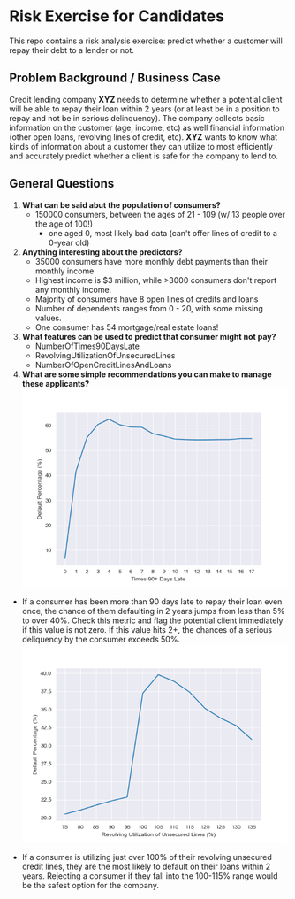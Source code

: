 # Risk Exercise for Candidates

This repo contains a risk analysis exercise: predict whether a customer will repay their debt to a lender or not.

## Problem Background / Business Case
Credit lending company __XYZ__ needs to determine whether a potential client will be able to repay their loan within 2 years (or at least be in a position to repay and not be in serious delinquency). The company collects basic information on the customer (age, income, etc) as well financial information (other open loans, revolving lines of credit, etc). __XYZ__ wants to know what kinds of information about a customer they can utilize to most efficiently and accurately predict whether a client is safe for the company to lend to.

## General Questions
1. __What can be said abut the population of consumers?__
    - 150000 consumers, between the ages of 21 - 109 (w/ 13 people over the age of 100!)
        - one aged 0, most likely bad data (can't offer lines of credit to a 0-year old)
2. __Anything interesting about the predictors?__    
    - 35000 consumers have more monthly debt payments than their monthly income
    - Highest income is $3 million, while >3000 consumers don't report any monthly income.
    - Majority of consumers have 8 open lines of credits and loans
    - Number of dependents ranges from 0 - 20, with some missing values.
    - One consumer has 54 mortgage/real estate loans!
3. __What features can be used to predict that consumer might not pay?__
    - NumberOfTimes90DaysLate
    - RevolvingUtilizationOfUnsecuredLines
    - NumberOfOpenCreditLinesAndLoans
4. __What are some simple recommendations you can make to manage these applicants?__
![90 days late vs default percent line plot](./images/90daysLate_vs_defaultPct.png)
- If a consumer has been more than 90 days late to repay their loan even once, the chance of them defaulting in 2 years jumps from less than 5% to over 40%. Check this metric and flag the potential client immediately if this value is not zero. If this value hits 2+, the chances of a serious deliquency by the consumer exceeds 50%.
![Percent of utilized credit lines vs default percent line plot](./images/utilCreditLines_vs_defaultPct.png)

- If a consumer is utilizing just over 100% of their revolving unsecured credit lines, they are the most likely to default on their loans within 2 years. Rejecting a consumer if they fall into the 100-115% range would be the safest option for the company.
